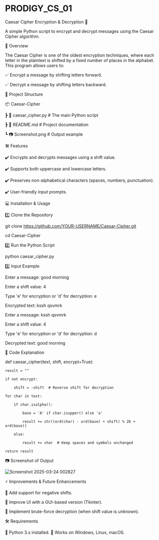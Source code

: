 # PRODIGY_CS_01


Caesar Cipher Encryption & Decryption 🔐

A simple Python script to encrypt and decrypt messages using the Caesar Cipher algorithm.

📌 Overview

The Caesar Cipher is one of the oldest encryption techniques, where each letter in the plaintext is shifted by a fixed number of places in the alphabet. This program allows users to:

✅ Encrypt a message by shifting letters forward.

✅ Decrypt a message by shifting letters backward.



📂 Project Structure

📦 Caesar-Cipher
 
 ┣ 📜 caesar_cipher.py  # The main Python script
 
 ┣ 📜 README.md          # Project documentation

 ┗ 📷 Screenshot.png     # Output example



🛠️ Features

✔️ Encrypts and decrypts messages using a shift value.

✔️ Supports both uppercase and lowercase letters.

✔️ Preserves non-alphabetical characters (spaces, numbers, punctuation).

✔️ User-friendly input prompts.


💻 Installation & Usage

1️⃣ Clone the Repository

git clone https://github.com/YOUR-USERNAME/Caesar-Cipher.git

cd Caesar-Cipher

2️⃣ Run the Python Script

python caesar_cipher.py

3️⃣ Input Example

Enter a message: good morning

Enter a shift value: 4

Type 'e' for encryption or 'd' for decryption: e

Encrypted text: kssh qsvmrk

Enter a message: kssh qsvmrk

Enter a shift value: 4

Type 'e' for encryption or 'd' for decryption: d

Decrypted text: good morning


📜 Code Explanation

def caesar_cipher(text, shift, encrypt=True):
   
    result = ""
    
    if not encrypt:
        
        shift = -shift  # Reverse shift for decryption
    
    for char in text:
        
        if char.isalpha():
           
            base = 'A' if char.isupper() else 'a'
            
            result += chr((ord(char) - ord(base) + shift) % 26 + ord(base))
        
        else:
            
            result += char  # Keep spaces and symbols unchanged
    
    return result


📷 Screenshot of Output

![Screenshot 2025-03-24 002827](https://github.com/user-attachments/assets/ac6f45e8-5400-413e-b1ae-483b16e0c9e3)


⚡ Improvements & Future Enhancements

🔹 Add support for negative shifts.

🔹 Improve UI with a GUI-based version (Tkinter).

🔹 Implement brute-force decryption (when shift value is unknown).


🛠️ Requirements

📌 Python 3.x installed.
📌 Works on Windows, Linux, macOS.

